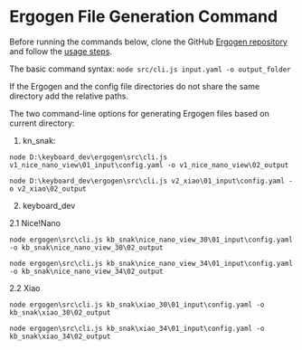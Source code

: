 # Ergogen File Generation Command

Before running the commands below, clone the GitHub [Ergogen repository](https://github.com/ergogen/ergogen) and follow the [usage steps](https://docs.ergogen.xyz/usage).

The basic command syntax: `node src/cli.js input.yaml -o output_folder`

If the Ergogen and the config file directories do not share the same directory add the relative paths.

The two command-line options for generating Ergogen files based on current directory:

1. kn_snak:

```node
node D:\keyboard_dev\ergogen\src\cli.js v1_nice_nano_view\01_input\config.yaml -o v1_nice_nano_view\02_output

node D:\keyboard_dev\ergogen\src\cli.js v2_xiao\01_input\config.yaml -o v2_xiao\02_output
```

2. keyboard_dev

2.1 Nice!Nano

```node
node ergogen\src\cli.js kb_snak\nice_nano_view_30\01_input\config.yaml -o kb_snak\nice_nano_view_30\02_output

node ergogen\src\cli.js kb_snak\nice_nano_view_34\01_input\config.yaml -o kb_snak\nice_nano_view_34\02_output
```

2.2 Xiao

```node
node ergogen\src\cli.js kb_snak\xiao_30\01_input\config.yaml -o kb_snak\xiao_30\02_output

node ergogen\src\cli.js kb_snak\xiao_34\01_input\config.yaml -o kb_snak\xiao_34\02_output
```